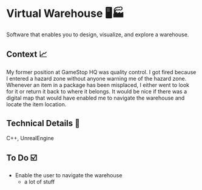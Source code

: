 # Virtual Warehouse :desktop_computer::factory:

Software that enables you to design, visualize, and explore a warehouse. 

## Context :chart_with_upwards_trend:

My former position at GameStop HQ was quality control. I got fired because I entered a hazard zone without anyone warning me of the hazard zone. Whenever an item in a package has been misplaced, I either went to look for it or return it back to where it belongs. It would be nice if there was a digital map that would have enabled me to navigate the warehouse and locate the item location.

## Technical Details :wrench:

C++, UnrealEngine

## To Do :ballot_box_with_check:

- Enable the user to navigate the warehouse
  - a lot of stuff
